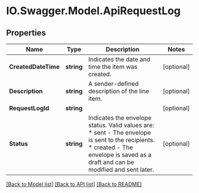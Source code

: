 # IO.Swagger.Model.ApiRequestLog
## Properties

Name | Type | Description | Notes
------------ | ------------- | ------------- | -------------
**CreatedDateTime** | **string** | Indicates the date and time the item was created. | [optional] 
**Description** | **string** | A sender-defined description of the line item.  | [optional] 
**RequestLogId** | **string** |  | [optional] 
**Status** | **string** | Indicates the envelope status. Valid values are:  * sent - The envelope is sent to the recipients.  * created - The envelope is saved as a draft and can be modified and sent later. | [optional] 

[[Back to Model list]](../README.md#documentation-for-models) [[Back to API list]](../README.md#documentation-for-api-endpoints) [[Back to README]](../README.md)

